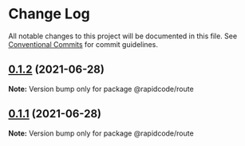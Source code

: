 # Change Log

All notable changes to this project will be documented in this file.
See [Conventional Commits](https://conventionalcommits.org) for commit guidelines.

## [0.1.2](https://github.com/tirthaguha/rapidcode/compare/v0.1.1...v0.1.2) (2021-06-28)

**Note:** Version bump only for package @rapidcode/route





## [0.1.1](https://github.com/tirthaguha/rapidcode/compare/v0.1.0...v0.1.1) (2021-06-28)

**Note:** Version bump only for package @rapidcode/route

